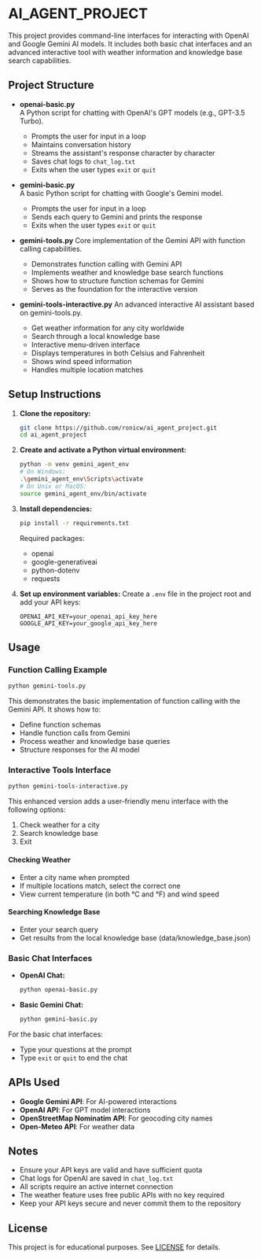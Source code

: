 # AI_AGENT_PROJECT

This project provides command-line interfaces for interacting with OpenAI and Google Gemini AI models. It includes both basic chat interfaces and an advanced interactive tool with weather information and knowledge base search capabilities.

## Project Structure

- **openai-basic.py**  
  A Python script for chatting with OpenAI's GPT models (e.g., GPT-3.5 Turbo).  
  - Prompts the user for input in a loop
  - Maintains conversation history
  - Streams the assistant's response character by character
  - Saves chat logs to `chat_log.txt`
  - Exits when the user types `exit` or `quit`

- **gemini-basic.py**  
  A basic Python script for chatting with Google's Gemini model.  
  - Prompts the user for input in a loop
  - Sends each query to Gemini and prints the response
  - Exits when the user types `exit` or `quit`

- **gemini-tools.py**
  Core implementation of the Gemini API with function calling capabilities.
  - Demonstrates function calling with Gemini API
  - Implements weather and knowledge base search functions
  - Shows how to structure function schemas for Gemini
  - Serves as the foundation for the interactive version

- **gemini-tools-interactive.py**
  An advanced interactive AI assistant based on gemini-tools.py.
  - Get weather information for any city worldwide
  - Search through a local knowledge base
  - Interactive menu-driven interface
  - Displays temperatures in both Celsius and Fahrenheit
  - Shows wind speed information
  - Handles multiple location matches

## Setup Instructions

1. **Clone the repository:**
   ```bash
   git clone https://github.com/ronicw/ai_agent_project.git
   cd ai_agent_project
   ```

2. **Create and activate a Python virtual environment:**
   ```bash
   python -m venv gemini_agent_env
   # On Windows:
   .\gemini_agent_env\Scripts\activate
   # On Unix or MacOS:
   source gemini_agent_env/bin/activate
   ```

3. **Install dependencies:**
   ```bash
   pip install -r requirements.txt
   ```
   Required packages:
   - openai
   - google-generativeai
   - python-dotenv
   - requests

4. **Set up environment variables:**
   Create a `.env` file in the project root and add your API keys:
   ```
   OPENAI_API_KEY=your_openai_api_key_here
   GOOGLE_API_KEY=your_google_api_key_here
   ```

## Usage

### Function Calling Example
```bash
python gemini-tools.py
```
This demonstrates the basic implementation of function calling with the Gemini API. It shows how to:
- Define function schemas
- Handle function calls from Gemini
- Process weather and knowledge base queries
- Structure responses for the AI model

### Interactive Tools Interface
```bash
python gemini-tools-interactive.py
```
This enhanced version adds a user-friendly menu interface with the following options:
1. Check weather for a city
2. Search knowledge base
3. Exit

#### Checking Weather
- Enter a city name when prompted
- If multiple locations match, select the correct one
- View current temperature (in both °C and °F) and wind speed

#### Searching Knowledge Base
- Enter your search query
- Get results from the local knowledge base (data/knowledge_base.json)

### Basic Chat Interfaces

- **OpenAI Chat:**
  ```bash
  python openai-basic.py
  ```
- **Basic Gemini Chat:**
  ```bash
  python gemini-basic.py
  ```

For the basic chat interfaces:
- Type your questions at the prompt
- Type `exit` or `quit` to end the chat

## APIs Used

- **Google Gemini API**: For AI-powered interactions
- **OpenAI API**: For GPT model interactions
- **OpenStreetMap Nominatim API**: For geocoding city names
- **Open-Meteo API**: For weather data

## Notes

- Ensure your API keys are valid and have sufficient quota
- Chat logs for OpenAI are saved in `chat_log.txt`
- All scripts require an active internet connection
- The weather feature uses free public APIs with no key required
- Keep your API keys secure and never commit them to the repository

## License

This project is for educational purposes. See [LICENSE](LICENSE) for details.